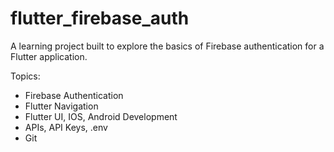 # flutter_firebase_auth

A learning project built to explore the basics of Firebase authentication for a Flutter application.

Topics:
-  Firebase Authentication
-  Flutter Navigation
-  Flutter UI, IOS, Android Development
-  APIs, API Keys, .env
-  Git
